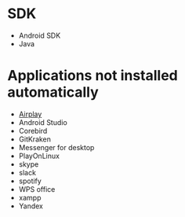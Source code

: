 # SDK
- Android SDK
- Java

# Applications not installed automatically
- [Airplay](http://www.mediafire.com/download/v3h1dbwpqk04h58/airplay.jar)
- Android Studio
- Corebird
- GitKraken
- Messenger for desktop
- PlayOnLinux
- skype
- slack
- spotify
- WPS office
- xampp
- Yandex
